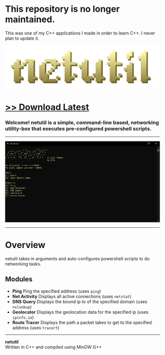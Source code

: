 # This repository is no longer maintained.
This was one of my C++ applications I made in order to learn C++. I never plan to update it.

<img src="assets/images/readmebanner.png">

# [<b>>> Download Latest</b>](https://github.com/o7q/netutil/releases/download/v1.2.0/netutil.exe)
<h3>Welcome! netutil is a simple, command-line based, networking utility-box that executes pre-configured powershell scripts.</h3>

---

<img src="assets/images/program.png">

---

# Overview
netutil takes in arguments and auto-configures powershell scripts to do networking tasks.

## <b>Modules</b>
- <b>Ping</b> Ping the specified address (uses `ping`)
- <b>Net Activity</b> Displays all active connections (uses `netstat`)
- <b>DNS Query</b> Displays the bound ip to of the specified domain (uses `nslookup`)
- <b>Geolocator</b> Displays the geolocation data for the specified ip (uses `ipinfo.io`)
- <b>Route Tracer</b> Displays the path a packet takes to get to the specified address (uses `tracert`)

---

<b>netutil</b> \
Written in C++ and compiled using MinGW G++